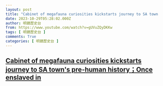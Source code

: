 ```yaml
---
layout: post
title: "Cabinet of megafauna curiosities kickstarts journey to SA town's pre-human history；Once enslaved in"
date: 2023-10-29T05:28:02.000Z
author: 明鏡歷史台
from: https://www.youtube.com/watch?v=gUVuZQyDKKw
tags: [ 明鏡歷史台 ]
comments: True
categories: [ 明鏡歷史台 ]
---
```

<!--1698557282000-->
[Cabinet of megafauna curiosities kickstarts journey to SA town's pre-human history；Once enslaved in](https://www.youtube.com/watch?v=gUVuZQyDKKw)
------

<div>

</div>
